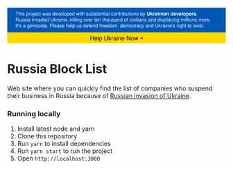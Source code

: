 [![SWUbanner](https://raw.githubusercontent.com/vshymanskyy/StandWithUkraine/main/banner-direct.svg)](https://github.com/vshymanskyy/StandWithUkraine/blob/main/docs/README.md)

# Russia Block List

Web site where you can quickly find the list of companies who suspend their business in Russia because of [Russian invasion of Ukraine](https://en.wikipedia.org/wiki/2022_Russian_invasion_of_Ukraine).

### Running locally

1. Install latest node and yarn
2. Clone this repository
3. Run `yarn` to install dependencies
4. Run `yarn start` to run the project
5. Open `http://localhost:3000`
